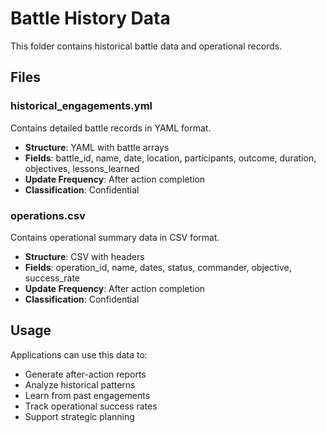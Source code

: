 # Battle History Data

This folder contains historical battle data and operational records.

## Files

### historical_engagements.yml
Contains detailed battle records in YAML format.
- **Structure**: YAML with battle arrays
- **Fields**: battle_id, name, date, location, participants, outcome, duration, objectives, lessons_learned
- **Update Frequency**: After action completion
- **Classification**: Confidential

### operations.csv
Contains operational summary data in CSV format.
- **Structure**: CSV with headers
- **Fields**: operation_id, name, dates, status, commander, objective, success_rate
- **Update Frequency**: After action completion
- **Classification**: Confidential

## Usage
Applications can use this data to:
- Generate after-action reports
- Analyze historical patterns
- Learn from past engagements
- Track operational success rates
- Support strategic planning